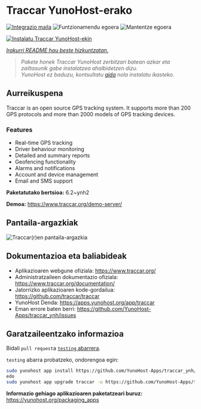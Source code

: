 <!--
Ohart ongi: README hau automatikoki sortu da <https://github.com/YunoHost/apps/tree/master/tools/readme_generator>ri esker
EZ editatu eskuz.
-->

# Traccar YunoHost-erako

[![Integrazio maila](https://dash.yunohost.org/integration/traccar.svg)](https://ci-apps.yunohost.org/ci/apps/traccar/) ![Funtzionamendu egoera](https://ci-apps.yunohost.org/ci/badges/traccar.status.svg) ![Mantentze egoera](https://ci-apps.yunohost.org/ci/badges/traccar.maintain.svg)

[![Instalatu Traccar YunoHost-ekin](https://install-app.yunohost.org/install-with-yunohost.svg)](https://install-app.yunohost.org/?app=traccar)

*[Irakurri README hau beste hizkuntzatan.](./ALL_README.md)*

> *Pakete honek Traccar YunoHost zerbitzari batean azkar eta zailtasunik gabe instalatzea ahalbidetzen dizu.*  
> *YunoHost ez baduzu, kontsultatu [gida](https://yunohost.org/install) nola instalatu ikasteko.*

## Aurreikuspena

Traccar is an open source GPS tracking system. It supports more than 200 GPS protocols and more than 2000 models of GPS tracking devices.

### Features

- Real-time GPS tracking
- Driver behaviour monitoring
- Detailed and summary reports
- Geofencing functionality
- Alarms and notifications
- Account and device management
- Email and SMS support


**Paketatutako bertsioa:** 6.2~ynh2

**Demoa:** <https://www.traccar.org/demo-server/>

## Pantaila-argazkiak

![Traccar(r)en pantaila-argazkia](./doc/screenshots/screenshot.png)

## Dokumentazioa eta baliabideak

- Aplikazioaren webgune ofiziala: <https://www.traccar.org/>
- Administratzaileen dokumentazio ofiziala: <https://www.traccar.org/documentation/>
- Jatorrizko aplikazioaren kode-gordailua: <https://github.com/traccar/traccar>
- YunoHost Denda: <https://apps.yunohost.org/app/traccar>
- Eman errore baten berri: <https://github.com/YunoHost-Apps/traccar_ynh/issues>

## Garatzaileentzako informazioa

Bidali `pull request`a [`testing` abarrera](https://github.com/YunoHost-Apps/traccar_ynh/tree/testing).

`testing` abarra probatzeko, ondorengoa egin:

```bash
sudo yunohost app install https://github.com/YunoHost-Apps/traccar_ynh/tree/testing --debug
edo
sudo yunohost app upgrade traccar -u https://github.com/YunoHost-Apps/traccar_ynh/tree/testing --debug
```

**Informazio gehiago aplikazioaren paketatzeari buruz:** <https://yunohost.org/packaging_apps>
